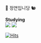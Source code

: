 🐰 정연입니당 🐿


**Studying**
<br>
  <img src="https://img.shields.io/badge/Swift-FA7343?style=flat-square&logo=Swift&logoColor=white"/></a>
  <img src="https://img.shields.io/badge/iOS-185dcc?style=flat-square&logo=Apple&logoColor=white"/>
</br> 

[![Hits](https://hits.seeyoufarm.com/api/count/incr/badge.svg?url=https%3A%2F%2Fgithub.com%2Fyeon32&count_bg=%23DCB47C&title_bg=%23BDCBD4&icon=&icon_color=%23E7E7E7&title=hits&edge_flat=false)](https://hits.seeyoufarm.com)

  




